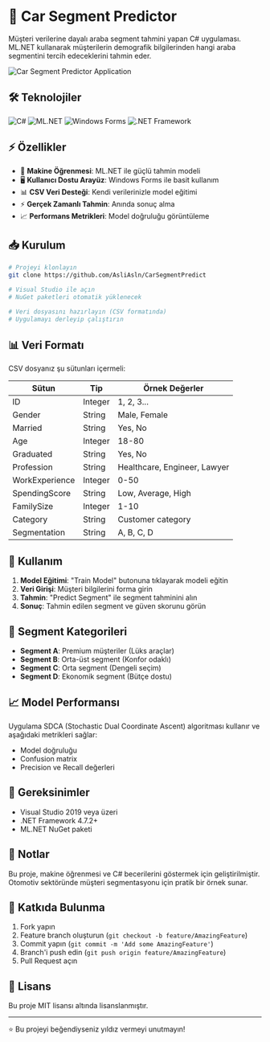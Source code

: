 # 🚗 Car Segment Predictor

Müşteri verilerine dayalı araba segment tahmini yapan C# uygulaması. ML.NET kullanarak müşterilerin demografik bilgilerinden hangi araba segmentini tercih edeceklerini tahmin eder.

![Car Segment Predictor Application](https://i.imgur.com/6UJoGLK.png)

## 🛠️ Teknolojiler

![C#](https://img.shields.io/badge/C%23-239120?style=for-the-badge&logo=c-sharp&logoColor=white)
![ML.NET](https://img.shields.io/badge/ML.NET-512BD4?style=for-the-badge&logo=.net&logoColor=white)
![Windows Forms](https://img.shields.io/badge/Windows%20Forms-0078D4?style=for-the-badge&logo=windows&logoColor=white)
![.NET Framework](https://img.shields.io/badge/.NET%20Framework-512BD4?style=for-the-badge&logo=.net&logoColor=white)

## ⚡ Özellikler

- 🤖 **Makine Öğrenmesi**: ML.NET ile güçlü tahmin modeli
- 🖥️ **Kullanıcı Dostu Arayüz**: Windows Forms ile basit kullanım
- 📊 **CSV Veri Desteği**: Kendi verilerinizle model eğitimi
- ⚡ **Gerçek Zamanlı Tahmin**: Anında sonuç alma
- 📈 **Performans Metrikleri**: Model doğruluğu görüntüleme

## 📥 Kurulum

```bash
# Projeyi klonlayın
git clone https://github.com/AsliAsln/CarSegmentPredict

# Visual Studio ile açın
# NuGet paketleri otomatik yüklenecek

# Veri dosyasını hazırlayın (CSV formatında)
# Uygulamayı derleyip çalıştırın
```

## 📊 Veri Formatı

CSV dosyanız şu sütunları içermeli:

| Sütun | Tip | Örnek Değerler |
|-------|-----|----------------|
| ID | Integer | 1, 2, 3... |
| Gender | String | Male, Female |
| Married | String | Yes, No |
| Age | Integer | 18-80 |
| Graduated | String | Yes, No |
| Profession | String | Healthcare, Engineer, Lawyer |
| WorkExperience | Integer | 0-50 |
| SpendingScore | String | Low, Average, High |
| FamilySize | Integer | 1-10 |
| Category | String | Customer category |
| Segmentation | String | A, B, C, D |

## 🚀 Kullanım

1. **Model Eğitimi**: "Train Model" butonuna tıklayarak modeli eğitin
2. **Veri Girişi**: Müşteri bilgilerini forma girin
3. **Tahmin**: "Predict Segment" ile segment tahminini alın
4. **Sonuç**: Tahmin edilen segment ve güven skorunu görün

## 🎯 Segment Kategorileri

- **Segment A**: Premium müşteriler (Lüks araçlar)
- **Segment B**: Orta-üst segment (Konfor odaklı)
- **Segment C**: Orta segment (Dengeli seçim)
- **Segment D**: Ekonomik segment (Bütçe dostu)

## 📈 Model Performansı

Uygulama SDCA (Stochastic Dual Coordinate Ascent) algoritması kullanır ve aşağıdaki metrikleri sağlar:
- Model doğruluğu
- Confusion matrix
- Precision ve Recall değerleri

## 🔧 Gereksinimler

- Visual Studio 2019 veya üzeri
- .NET Framework 4.7.2+
- ML.NET NuGet paketi

## 📝 Notlar

Bu proje, makine öğrenmesi ve C# becerilerini göstermek için geliştirilmiştir. Otomotiv sektöründe müşteri segmentasyonu için pratik bir örnek sunar.

## 🤝 Katkıda Bulunma

1. Fork yapın
2. Feature branch oluşturun (`git checkout -b feature/AmazingFeature`)
3. Commit yapın (`git commit -m 'Add some AmazingFeature'`)
4. Branch'i push edin (`git push origin feature/AmazingFeature`)
5. Pull Request açın

## 📄 Lisans

Bu proje MIT lisansı altında lisanslanmıştır.

---

⭐ Bu projeyi beğendiyseniz yıldız vermeyi unutmayın!
